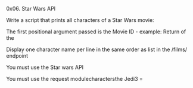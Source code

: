 0x06. Star Wars API

Write a script that prints all characters of a Star Wars movie:



The first positional argument passed is the Movie ID - example: Return of the 

Display one character name per line in the same order as  list in the /films/ endpoint

You must use the Star wars API

You must use the request modulecharactersthe Jedi3 = 